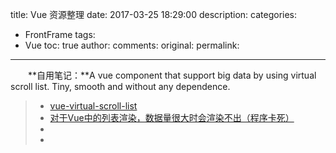 title: Vue  资源整理
date: 2017-03-25 18:29:00
description: 
categories:
- FrontFrame
tags:
- Vue
toc: true
author:
comments:
original:
permalink: 
---
　　**自用笔记：**A vue component that support big data by using virtual scroll list. Tiny, smooth and without any dependence.
<!-- more -->

> - [vue-virtual-scroll-list](https://github.com/tangbc/vue-virtual-scroll-list "加载上万条数据")
> - [对于Vue中的列表渲染，数据量很大时会渲染不出（程序卡死）](https://segmentfault.com/q/1010000006956527 "")
> - []( "")
> - []( "")



